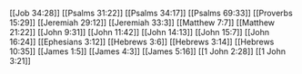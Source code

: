 [[Job 34:28]]
[[Psalms 31:22]]
[[Psalms 34:17]]
[[Psalms 69:33]]
[[Proverbs 15:29]]
[[Jeremiah 29:12]]
[[Jeremiah 33:3]]
[[Matthew 7:7]]
[[Matthew 21:22]]
[[John 9:31]]
[[John 11:42]]
[[John 14:13]]
[[John 15:7]]
[[John 16:24]]
[[Ephesians 3:12]]
[[Hebrews 3:6]]
[[Hebrews 3:14]]
[[Hebrews 10:35]]
[[James 1:5]]
[[James 4:3]]
[[James 5:16]]
[[1 John 2:28]]
[[1 John 3:21]]
